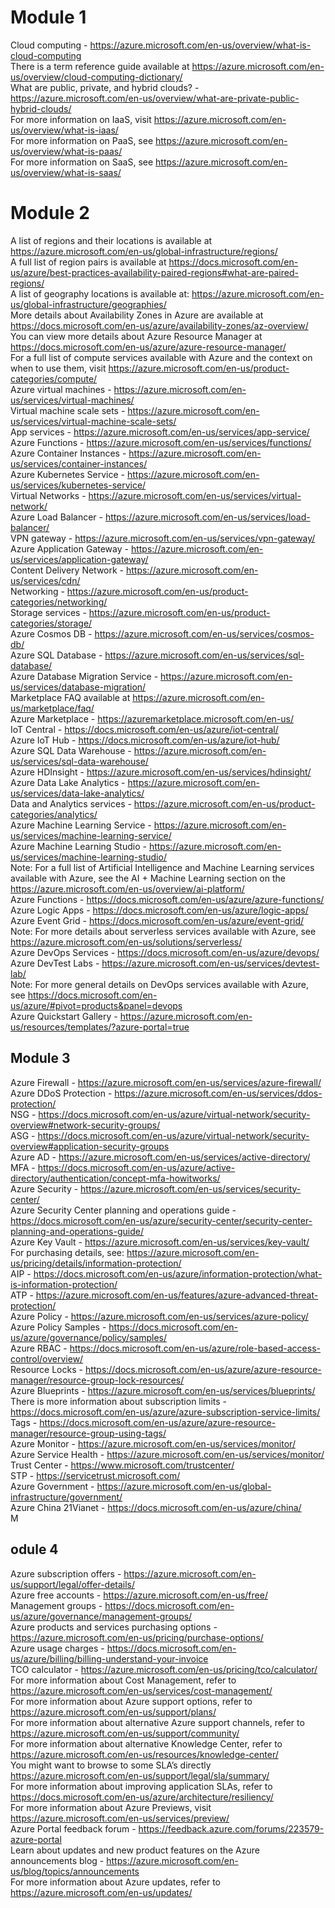 # Module 1

Cloud computing - https://azure.microsoft.com/en-us/overview/what-is-cloud-computing <br>
There is a term reference guide available at https://azure.microsoft.com/en-us/overview/cloud-computing-dictionary/ <br>
What are public, private, and hybrid clouds? - https://azure.microsoft.com/en-us/overview/what-are-private-public-hybrid-clouds/ <br>
For more information on IaaS, visit https://azure.microsoft.com/en-us/overview/what-is-iaas/ <br>
For more information on PaaS, see https://azure.microsoft.com/en-us/overview/what-is-paas/ <br>
For more information on SaaS, see https://azure.microsoft.com/en-us/overview/what-is-saas/ <br>

# Module 2

A list of regions and their locations is available at https://azure.microsoft.com/en-us/global-infrastructure/regions/ <br>
A full list of region pairs is available at https://docs.microsoft.com/en-us/azure/best-practices-availability-paired-regions#what-are-paired-regions/ <br>
A list of geography locations is available at: https://azure.microsoft.com/en-us/global-infrastructure/geographies/ <br>
More details about Availability Zones in Azure are available at https://docs.microsoft.com/en-us/azure/availability-zones/az-overview/ <br>
You can view more details about Azure Resource Manager at https://docs.microsoft.com/en-us/azure/azure-resource-manager/ <br>
For a full list of compute services available with Azure and the context on when to use them, visit https://azure.microsoft.com/en-us/product-categories/compute/ <br>
Azure virtual machines - https://azure.microsoft.com/en-us/services/virtual-machines/ <br>
Virtual machine scale sets - https://azure.microsoft.com/en-us/services/virtual-machine-scale-sets/ <br>
App services - https://azure.microsoft.com/en-us/services/app-service/ <br>
Azure Functions - https://azure.microsoft.com/en-us/services/functions/ <br>
Azure Container Instances - https://azure.microsoft.com/en-us/services/container-instances/ <br>
Azure Kubernetes Service - https://azure.microsoft.com/en-us/services/kubernetes-service/ <br>
Virtual Networks - https://azure.microsoft.com/en-us/services/virtual-network/ <br>
Azure Load Balancer - https://azure.microsoft.com/en-us/services/load-balancer/ <br>
VPN gateway - https://azure.microsoft.com/en-us/services/vpn-gateway/ <br>
Azure Application Gateway - https://azure.microsoft.com/en-us/services/application-gateway/ <br>
Content Delivery Network - https://azure.microsoft.com/en-us/services/cdn/ <br>
Networking - https://azure.microsoft.com/en-us/product-categories/networking/ <br>
Storage services - https://azure.microsoft.com/en-us/product-categories/storage/ <br>
Azure Cosmos DB - https://azure.microsoft.com/en-us/services/cosmos-db/ <br>
Azure SQL Database - https://azure.microsoft.com/en-us/services/sql-database/ <br>
Azure Database Migration Service - https://azure.microsoft.com/en-us/services/database-migration/ <br>
Marketplace FAQ available at https://azure.microsoft.com/en-us/marketplace/faq/ <br>
Azure Marketplace - https://azuremarketplace.microsoft.com/en-us/  <br> 
IoT Central - https://docs.microsoft.com/en-us/azure/iot-central/ <br>
Azure IoT Hub - https://docs.microsoft.com/en-us/azure/iot-hub/ <br>
Azure SQL Data Warehouse - https://azure.microsoft.com/en-us/services/sql-data-warehouse/ <br>
Azure HDInsight - https://azure.microsoft.com/en-us/services/hdinsight/ <br>
Azure Data Lake Analytics - https://azure.microsoft.com/en-us/services/data-lake-analytics/ <br>
Data and Analytics services - https://azure.microsoft.com/en-us/product-categories/analytics/ <br>
Azure Machine Learning Service - https://azure.microsoft.com/en-us/services/machine-learning-service/ <br>
Azure Machine Learning Studio - https://azure.microsoft.com/en-us/services/machine-learning-studio/ <br>
Note: For a full list of Artificial Intelligence and Machine Learning services available with Azure, see the AI + Machine Learning section on the https://azure.microsoft.com/en-us/overview/ai-platform/  <br>
Azure Functions - https://docs.microsoft.com/en-us/azure/azure-functions/ <br>
Azure Logic Apps - https://docs.microsoft.com/en-us/azure/logic-apps/ <br>
Azure Event Grid - https://docs.microsoft.com/en-us/azure/event-grid/ 
Note: For more details about serverless services available with Azure, see https://azure.microsoft.com/en-us/solutions/serverless/ <br>
Azure DevOps Services - https://docs.microsoft.com/en-us/azure/devops/ <br>
Azure DevTest Labs - https://azure.microsoft.com/en-us/services/devtest-lab/ <br>
Note: For more general details on DevOps services available with Azure, see https://docs.microsoft.com/en-us/azure/#pivot=products&panel=devops <br>
Azure Quickstart Gallery - https://azure.microsoft.com/en-us/resources/templates/?azure-portal=true <br>

## Module 3

Azure Firewall - https://azure.microsoft.com/en-us/services/azure-firewall/ <br>
Azure DDoS Protection - https://azure.microsoft.com/en-us/services/ddos-protection/ <br>
NSG - https://docs.microsoft.com/en-us/azure/virtual-network/security-overview#network-security-groups/ <br>
ASG - https://docs.microsoft.com/en-us/azure/virtual-network/security-overview#application-security-groups <br>
Azure AD - https://azure.microsoft.com/en-us/services/active-directory/ <br>
MFA - https://docs.microsoft.com/en-us/azure/active-directory/authentication/concept-mfa-howitworks/ <br>
Azure Security - https://azure.microsoft.com/en-us/services/security-center/ <br>
Azure Security Center planning and operations guide - https://docs.microsoft.com/en-us/azure/security-center/security-center-planning-and-operations-guide/ <br>
Azure Key Vault - https://azure.microsoft.com/en-us/services/key-vault/ <br>
For purchasing details, see: https://azure.microsoft.com/en-us/pricing/details/information-protection/ <br>
AIP -  https://docs.microsoft.com/en-us/azure/information-protection/what-is-information-protection/ <br>
ATP - https://azure.microsoft.com/en-us/features/azure-advanced-threat-protection/ <br>
Azure Policy - https://azure.microsoft.com/en-us/services/azure-policy/ <br>
Azure Policy Samples - https://docs.microsoft.com/en-us/azure/governance/policy/samples/ <br>
Azure RBAC - https://docs.microsoft.com/en-us/azure/role-based-access-control/overview/ <br>
Resource Locks - https://docs.microsoft.com/en-us/azure/azure-resource-manager/resource-group-lock-resources/ <br>
Azure Blueprints - https://azure.microsoft.com/en-us/services/blueprints/ <br>
There is more information about subscription limits - https://docs.microsoft.com/en-us/azure/azure-subscription-service-limits/ <br>
Tags - https://docs.microsoft.com/en-us/azure/azure-resource-manager/resource-group-using-tags/ <br>
Azure Monitor - https://azure.microsoft.com/en-us/services/monitor/ <br>
Azure Service Health - https://azure.microsoft.com/en-us/services/monitor/ <br>
Trust Center - https://www.microsoft.com/trustcenter/ <br>
STP - https://servicetrust.microsoft.com/ <br>
Azure Government - https://azure.microsoft.com/en-us/global-infrastructure/government/ <br>
Azure China 21Vianet - https://docs.microsoft.com/en-us/azure/china/ <br>
M
## odule 4

Azure subscription offers - https://azure.microsoft.com/en-us/support/legal/offer-details/ <br>
Azure free accounts - https://azure.microsoft.com/en-us/free/ <br>
Management groups - https://docs.microsoft.com/en-us/azure/governance/management-groups/ <br>
Azure products and services purchasing options - https://azure.microsoft.com/en-us/pricing/purchase-options/ <br>
Azure usage charges - https://docs.microsoft.com/en-us/azure/billing/billing-understand-your-invoice <br>
TCO calculator - https://azure.microsoft.com/en-us/pricing/tco/calculator/ <br>
For more information about Cost Management, refer to https://azure.microsoft.com/en-us/services/cost-management/ <br>
For more information about Azure support options, refer to https://azure.microsoft.com/en-us/support/plans/ <br>
For more information about alternative Azure support channels, refer to https://azure.microsoft.com/en-us/support/community/   <br>
For more information about alternative Knowledge Center, refer to https://azure.microsoft.com/en-us/resources/knowledge-center/ <br>
You might want to browse to some SLA’s directly https://azure.microsoft.com/en-us/support/legal/sla/summary/ <br>
For more information about improving application SLAs, refer to https://docs.microsoft.com/en-us/azure/architecture/resiliency/ <br>
For more information about Azure Previews, visit https://azure.microsoft.com/en-us/services/preview/ <br>
Azure Portal feedback forum - https://feedback.azure.com/forums/223579-azure-portal <br>
Learn about updates and new product features on the Azure announcements blog - https://azure.microsoft.com/en-us/blog/topics/announcements <br>
For more information about Azure updates, refer to https://azure.microsoft.com/en-us/updates/ <br>




